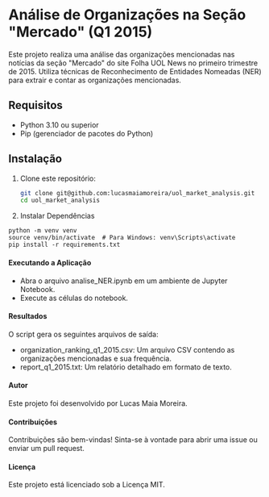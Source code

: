 # Análise de Organizações na Seção "Mercado" (Q1 2015)

Este projeto realiza uma análise das organizações mencionadas nas notícias da seção "Mercado" do site Folha UOL News no primeiro trimestre de 2015. Utiliza técnicas de Reconhecimento de Entidades Nomeadas (NER) para extrair e contar as organizações mencionadas.

## Requisitos

- Python 3.10 ou superior
- Pip (gerenciador de pacotes do Python)

## Instalação

1. Clone este repositório:
   ```bash
   git clone git@github.com:lucasmaiamoreira/uol_market_analysis.git
   cd uol_market_analysis


2. Instalar Dependências

```
python -m venv venv
source venv/bin/activate  # Para Windows: venv\Scripts\activate
pip install -r requirements.txt
```

#### Executando a Aplicação

- Abra o arquivo analise_NER.ipynb em um ambiente de Jupyter Notebook.
- Execute as células do notebook.

#### Resultados
O script gera os seguintes arquivos de saída:

- organization_ranking_q1_2015.csv: Um arquivo CSV contendo as organizações mencionadas e sua frequência.
- report_q1_2015.txt: Um relatório detalhado em formato de texto.


#### Autor
Este projeto foi desenvolvido por Lucas Maia Moreira.

#### Contribuições
Contribuições são bem-vindas! Sinta-se à vontade para abrir uma issue ou enviar um pull request.

#### Licença
Este projeto está licenciado sob a Licença MIT.
